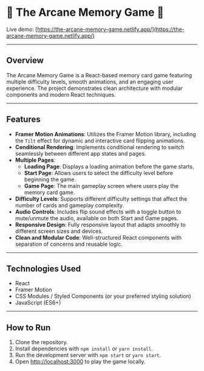 # 💖 The Arcane Memory Game 💙

Live demo: [https://the-arcane-memory-game.netlify.app/](https://the-arcane-memory-game.netlify.app/)

---

## Overview

The Arcane Memory Game is a React-based memory card game featuring multiple difficulty levels, smooth animations, and an engaging user experience. The project demonstrates clean architecture with modular components and modern React techniques.

---

## Features

- **Framer Motion Animations**: Utilizes the Framer Motion library, including the `Tilt` effect for dynamic and interactive card flipping animations.
- **Conditional Rendering**: Implements conditional rendering to switch seamlessly between different app states and pages.
- **Multiple Pages**:
  - **Loading Page**: Displays a loading animation before the game starts.
  - **Start Page**: Allows users to select the difficulty level before beginning the game.
  - **Game Page**: The main gameplay screen where users play the memory card game.
- **Difficulty Levels**: Supports different difficulty settings that affect the number of cards and gameplay complexity.
- **Audio Controls**: Includes flip sound effects with a toggle button to mute/unmute the audio, available on both Start and Game pages.
- **Responsive Design**: Fully responsive layout that adapts smoothly to different screen sizes and devices.
- **Clean and Modular Code**: Well-structured React components with separation of concerns and reusable logic.

---

## Technologies Used

- React
- Framer Motion
- CSS Modules / Styled Components (or your preferred styling solution)
- JavaScript (ES6+)

---

## How to Run

1. Clone the repository.
2. Install dependencies with `npm install` or `yarn install`.
3. Run the development server with `npm start` or `yarn start`.
4. Open [http://localhost:3000](http://localhost:3000) to play the game locally.


